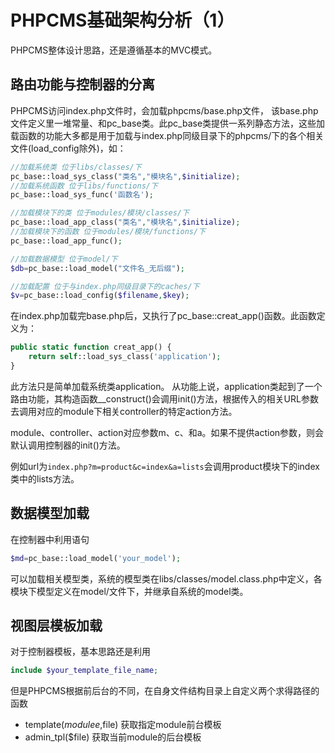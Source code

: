 # PHPCMS基础架构分析（1）

PHPCMS整体设计思路，还是遵循基本的MVC模式。

## 路由功能与控制器的分离

PHPCMS访问index.php文件时，会加载phpcms/base.php文件，
该base.php文件定义里一堆常量、和pc_base类。此pc_base类提供一系列静态方法，这些加载函数的功能大多都是用于加载与index.php同级目录下的phpcms/下的各个相关文件(load_config除外)，如：
```PHP
//加载系统类 位于libs/classes/下
pc_base::load_sys_class("类名","模块名",$initialize);
//加载系统函数 位于libs/functions/下 
pc_base::load_sys_func('函数名');

//加载模块下的类 位于modules/模块/classes/下
pc_base::load_app_class("类名","模块名",$initialize);
//加载模块下的函数 位于modules/模块/functions/下 
pc_base::load_app_func();

//加载数据模型 位于model/下 
$db=pc_base::load_model("文件名_无后缀");

//加载配置 位于与index.php同级目录下的caches/下
$v=pc_base::load_config($filename,$key);
```
在index.php加载完base.php后，又执行了pc_base::creat_app()函数。此函数定义为：
```PHP
public static function creat_app() {
    return self::load_sys_class('application');
}

```
此方法只是简单加载系统类application。
从功能上说，application类起到了一个路由功能，其构造函数__construct()会调用init()方法，根据传入的相关URL参数去调用对应的module下相关controller的特定action方法。

module、controller、action对应参数m、c、和a。如果不提供action参数，则会默认调用控制器的init()方法。

例如url为``index.php?m=product&c=index&a=lists``会调用product模块下的index类中的lists方法。

## 数据模型加载

在控制器中利用语句
```PHP
$md=pc_base::load_model('your_model');
```
可以加载相关模型类，系统的模型类在libs/classes/model.class.php中定义，各模块下模型定义在model/文件下，并继承自系统的model类。


## 视图层模板加载
对于控制器模板，基本思路还是利用
```PHP
include $your_template_file_name;
```
但是PHPCMS根据前后台的不同，在自身文件结构目录上自定义两个求得路径的函数

* template($modulee,$file) 获取指定module前台模板
* admin_tpl($file) 获取当前module的后台模板



